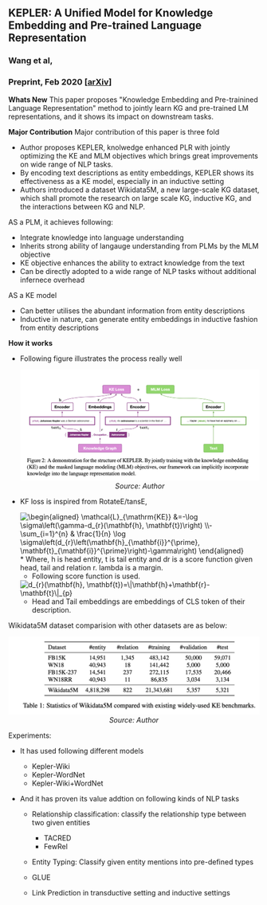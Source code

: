 ## KEPLER: A Unified Model for Knowledge Embedding and  Pre-trained Language Representation
### Wang et al, 
### Preprint, Feb 2020 [[arXiv](https://arxiv.org/pdf/1911.06136.pdf)]

**Whats New**
This paper proposes "Knowledge Embedding and Pre-trainined Language Representation" method to jointly learn KG and pre-trained LM representations, and it shows its impact on downstream tasks.

**Major Contribution**
Major contribution of this paper is three fold
* Author proposes KEPLER, knolwedge enhanced PLR with jointly optimizing the KE and MLM objectives which brings great improvements on wide range of NLP tasks. 
* By encoding text descriptions as entity embeddings, KEPLER shows its effectiveness as a KE model, especially in an inductive setting
* Authors introduced a dataset Wikidata5M, a new large-scale KG dataset, which shall promote the research on large scale KG, inductive KG, and the interactions between KG and NLP.

AS a PLM, it achieves following:
* Integrate knowledge into language understanding
* Inherits strong ability of langauge understanding from PLMs by the MLM objective
* KE objective enhances the ability to extract knowledge from the text
* Can be directly adopted to a wide range of NLP tasks without additional infernece overhead

AS a KE model
* Can better utilises the abundant information from entity descriptions
* Inductive in nature, can generate entity embeddings in inductive fashion from entity descriptions

**How it works**
* Following figure illustrates the process really well
    <p align="center">
        <img width=600 src="images/kepler_illustration.png">
        <em>Source: Author</em>
        </p>
* KF loss is inspired from RotateE/tansE, 

    <img src="https://i.upmath.me/svg/%5Cbegin%7Baligned%7D%20%5Cmathcal%7BL%7D_%7B%5Cmathrm%7BKE%7D%7D%20%26%3D-%5Clog%20%5Csigma%5Cleft(%5Cgamma-d_%7Br%7D(%5Cmathbf%7Bh%7D%2C%20%5Cmathbf%7Bt%7D)%5Cright)%20%5C%5C-%5Csum_%7Bi%3D1%7D%5E%7Bn%7D%20%26%20%5Cfrac%7B1%7D%7Bn%7D%20%5Clog%20%5Csigma%5Cleft(d_%7Br%7D%5Cleft(%5Cmathbf%7Bh%7D_%7B%5Cmathbf%7Bi%7D%7D%5E%7B%5Cprime%7D%2C%20%5Cmathbf%7Bt%7D_%7B%5Cmathbf%7Bi%7D%7D%5E%7B%5Cprime%7D%5Cright)-%5Cgamma%5Cright)%20%5Cend%7Baligned%7D" alt="\begin{aligned} \mathcal{L}_{\mathrm{KE}} &amp;=-\log \sigma\left(\gamma-d_{r}(\mathbf{h}, \mathbf{t})\right) \\-\sum_{i=1}^{n} &amp; \frac{1}{n} \log \sigma\left(d_{r}\left(\mathbf{h}_{\mathbf{i}}^{\prime}, \mathbf{t}_{\mathbf{i}}^{\prime}\right)-\gamma\right) \end{aligned}" />
    * Where, h is head entity, t is tail entity and dr is a score function given head, tail and relation r. lambda is a margin.

    * Following score function is used.

    <img src="https://i.upmath.me/svg/d_%7Br%7D(%5Cmathbf%7Bh%7D%2C%20%5Cmathbf%7Bt%7D)%3D%5C%7C%5Cmathbf%7Bh%7D%2B%5Cmathbf%7Br%7D-%5Cmathbf%7Bt%7D%5C%7C_%7Bp%7D" alt="d_{r}(\mathbf{h}, \mathbf{t})=\|\mathbf{h}+\mathbf{r}-\mathbf{t}\|_{p}" />

    * Head and Tail embeddings are embeddings of CLS token of their description.

Wikidata5M dataset comparision with other datasets are as below:
    <p align="center">
        <img width=600 src="images/kepler_wikidata5M.png">
        <em>Source: Author</em>
        </p>

Experiments:
* It has used following different models
    * Kepler-Wiki
    * Kepler-WordNet
    * Kepler-Wiki+WordNet

* And it has proven its value addtion on following kinds of NLP tasks
    * Relationship classification: classify the relationship type between two given entities
        * TACRED
        * FewRel

    * Entity Typing: Classify given entity mentions into pre-defined types
    * GLUE
    * Link Prediction in transductive setting and inductive settings

